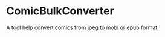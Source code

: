 ComicBulkConverter
==================

A tool help convert comics from jpeg to mobi or epub format.

